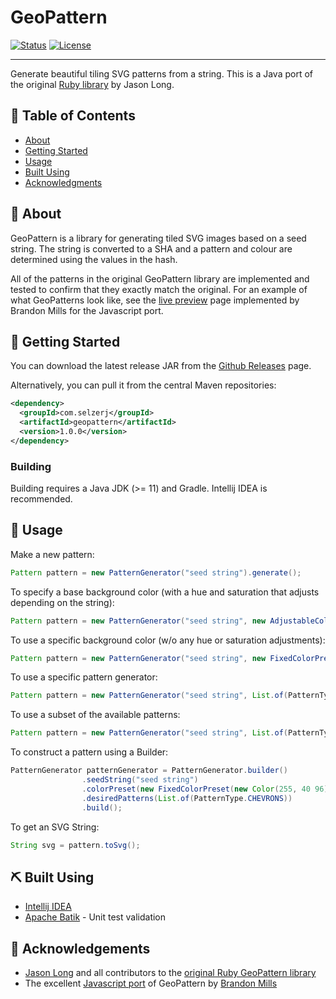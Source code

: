 # GeoPattern


[![Status](https://img.shields.io/badge/status-active-success.svg)]()
[![License](https://img.shields.io/badge/license-MIT-blue.svg)](/LICENSE)

---

Generate beautiful tiling SVG patterns from a string.
This is a Java port of the original [Ruby library](https://github.com/jasonlong/geo_pattern) by Jason Long.

## 📝 Table of Contents
- [About](#about)
- [Getting Started](#getting_started)
- [Usage](#usage)
- [Built Using](#built_using)
- [Acknowledgments](#acknowledgement)

## 🧐 About <a name = "about"></a>
GeoPattern is a library for generating tiled SVG images based on a seed string.  The string is converted to a SHA and a pattern and colour are determined using the values in the hash.

All of the patterns in the original GeoPattern library are implemented and tested to confirm that they exactly match the original.  For an example of what GeoPatterns look like, see the [live preview](http://btmills.github.io/geopattern/geopattern.html) page implemented by Brandon Mills for the Javascript port.

## 🏁 Getting Started <a name = "getting_started"></a>

You can download the latest release JAR from the [Github Releases](https://github.com/jselzer/geopattern/releases) page.

Alternatively, you can pull it from the central Maven repositories:

```xml
<dependency>
  <groupId>com.selzerj</groupId>
  <artifactId>geopattern</artifactId>
  <version>1.0.0</version>
</dependency>
```

### Building
Building requires a Java JDK (>= 11) and Gradle.  Intellij IDEA is recommended.

## 🎈 Usage <a name="usage"></a>

Make a new pattern:
```java
Pattern pattern = new PatternGenerator("seed string").generate();
```

To specify a base background color (with a hue and saturation that adjusts depending on the string):
```java
Pattern pattern = new PatternGenerator("seed string", new AdjustableColorPreset(Color.MAGENTA)).generate();
```

To use a specific background color (w/o any hue or saturation adjustments):
```java
Pattern pattern = new PatternGenerator("seed string", new FixedColorPreset(Color.MAGENTA)).generate();
```

To use a specific pattern generator:
```java
Pattern pattern = new PatternGenerator("seed string", List.of(PatternType.SINE_WAVES)).generate();
```

To use a subset of the available patterns:
```java
Pattern pattern = new PatternGenerator("seed string", List.of(PatternType.SINE_WAVES, PatternType.CHEVRONS)).generate();
```

To construct a pattern using a Builder:
```java
PatternGenerator patternGenerator = PatternGenerator.builder()
				.seedString("seed string")
				.colorPreset(new FixedColorPreset(new Color(255, 40 96)))
				.desiredPatterns(List.of(PatternType.CHEVRONS))
				.build();
```

To get an SVG String:
```java
String svg = pattern.toSvg();
```

## ⛏️ Built Using <a name = "built_using"></a>
- [Intellij IDEA](https://www.jetbrains.com/idea/)
- [Apache Batik](https://xmlgraphics.apache.org/batik/) - Unit test validation

## 🎉 Acknowledgements <a name = "acknowledgement"></a>
- [Jason Long](https://github.com/jasonlong) and all contributors to the [original Ruby GeoPattern library](https://github.com/jasonlong/geo_pattern)
- The excellent [Javascript port](https://github.com/btmills/geopattern) of GeoPattern by [Brandon Mills](https://github.com/btmills)
